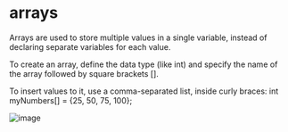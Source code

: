 # arrays
Arrays are used to store multiple values in a single variable, instead of declaring separate variables for each value.

To create an array, define the data type (like int) and specify the name of the array followed by square brackets [].

To insert values to it, use a comma-separated list, inside curly braces: int myNumbers[] = {25, 50, 75, 100};


![image](https://user-images.githubusercontent.com/124857336/234475122-f83d85fe-1f74-4178-b395-1ec4825fd19a.png)
